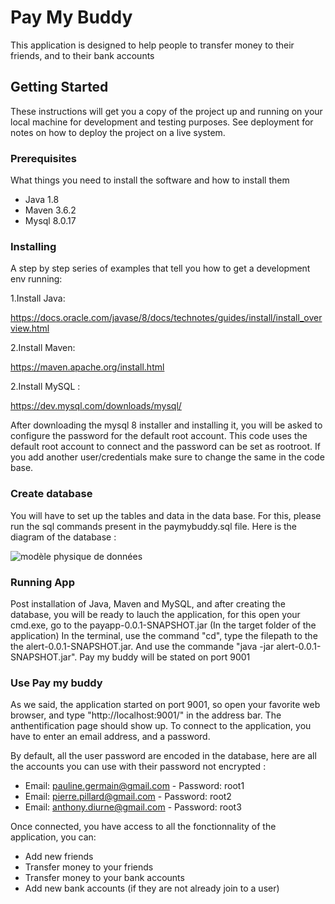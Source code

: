 # Pay My Buddy

This application is designed to help people to transfer money to their friends, and to their bank accounts

## Getting Started

These instructions will get you a copy of the project up and running on your local machine for development and testing purposes. See deployment for notes on how to deploy the project on a live system.

### Prerequisites

What things you need to install the software and how to install them

- Java 1.8
- Maven 3.6.2
- Mysql 8.0.17

### Installing

A step by step series of examples that tell you how to get a development env running:

1.Install Java:

https://docs.oracle.com/javase/8/docs/technotes/guides/install/install_overview.html

2.Install Maven:

https://maven.apache.org/install.html

2.Install MySQL :

https://dev.mysql.com/downloads/mysql/

After downloading the mysql 8 installer and installing it, you will be asked to configure the password 
for the default root account. This code uses the default root account to connect and the password can 
be set as rootroot. If you add another user/credentials make sure to change the same in the code base.

### Create database

You will have to set up the tables and data in the data base. For this, please run the sql commands present in the paymybuddy.sql file.
Here is the diagram of the database : 

![modèle physique de données](https://user-images.githubusercontent.com/85555120/152522572-00af1ea2-2b50-4d80-8178-c567de5b16b3.jpg)

### Running App

Post installation of Java,  Maven and MySQL, and after creating the database, you will be ready to lauch the application, for this open your cmd.exe, go to the payapp-0.0.1-SNAPSHOT.jar (In the target folder of the application)
In the terminal, use the command "cd", type the filepath to the the alert-0.0.1-SNAPSHOT.jar. And use the commande "java -jar alert-0.0.1-SNAPSHOT.jar". Pay my buddy will be stated on port 9001

### Use Pay my buddy

As we said, the application started on port 9001, so open your favorite web browser, and type "http://localhost:9001/" in the address bar. The anthentification page should show up.
To connect to the application, you have to enter an email address, and a password. 

By default, all the user password are encoded in the database, here are all the accounts you can use with their password not encrypted : 

- Email: pauline.germain@gmail.com - Password: root1
- Email: pierre.pillard@gmail.com - Password: root2
- Email: anthony.diurne@gmail.com - Password: root3


Once connected, you have access to all the fonctionnality of the application, you can:
- Add new friends
- Transfer money to your friends
- Transfer money to your bank accounts
- Add new bank accounts (if they are not already join to a user)
